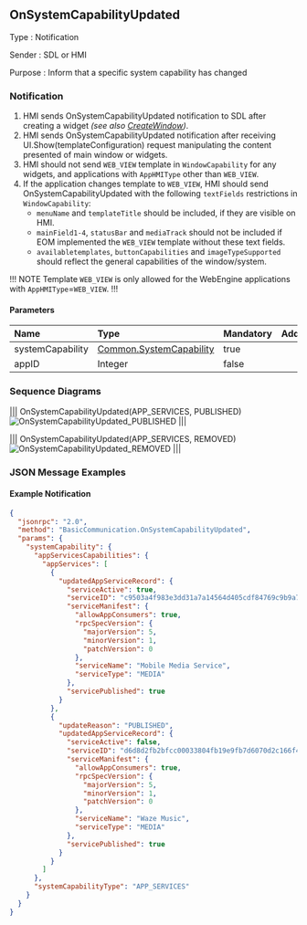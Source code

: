 ## OnSystemCapabilityUpdated

Type
: Notification

Sender
: SDL or HMI

Purpose
: Inform that a specific system capability has changed

### Notification

1. HMI sends OnSystemCapabilityUpdated notification to SDL after creating a widget _(see also [CreateWindow](../../UI/CreateWindow/index.md))_.
2. HMI sends OnSystemCapabilityUpdated notification after receiving UI.Show(templateConfiguration) request manipulating the content presented of main window or widgets.
3. HMI should not send `WEB_VIEW` template in `WindowCapability` for any widgets, and applications with `AppHMIType` other than `WEB_VIEW`.
4. If the application changes template to `WEB_VIEW`, HMI should send OnSystemCapabilityUpdated with the following `textFields` restrictions in `WindowCapability`:
    * `menuName` and `templateTitle` should be included, if they are visible on HMI.
    * `mainField1-4`, `statusBar` and `mediaTrack` should not be included if EOM implemented the `WEB_VIEW` template without these text fields.
    * `availabletemplates`, `buttonCapabilities` and `imageTypeSupported` should reflect the general capabilities of the window/system.

!!! NOTE
Template `WEB_VIEW` is only allowed for the WebEngine applications with `AppHMIType`=`WEB_VIEW`.
!!!

#### Parameters

|Name|Type|Mandatory|Additional|
|:---|:---|:--------|:---------|
|systemCapability|[Common.SystemCapability](../../common/structs/#systemcapability)|true||
|appID|Integer|false||

### Sequence Diagrams

|||
OnSystemCapabilityUpdated(APP_SERVICES, PUBLISHED)
![OnSystemCapabilityUpdated_PUBLISHED](./assets/OnSystemCapabilityUpdated_PUBLISHED.png)
|||

|||
OnSystemCapabilityUpdated(APP_SERVICES, REMOVED)
![OnSystemCapabilityUpdated_REMOVED](./assets/OnSystemCapabilityUpdated_REMOVED.png)
|||

### JSON Message Examples

#### Example Notification

```json
{
  "jsonrpc": "2.0",
  "method": "BasicCommunication.OnSystemCapabilityUpdated",
  "params": {
    "systemCapability": {
      "appServicesCapabilities": {
        "appServices": [
          {
            "updatedAppServiceRecord": {
              "serviceActive": true,
              "serviceID": "c9503a4f983e3dd31a7a14564d405cdf84769c9b9a71cae9cc211a0b74e93629",
              "serviceManifest": {
                "allowAppConsumers": true,
                "rpcSpecVersion": {
                  "majorVersion": 5,
                  "minorVersion": 1,
                  "patchVersion": 0
                },
                "serviceName": "Mobile Media Service",
                "serviceType": "MEDIA"
              },
              "servicePublished": true
            }
          },
          {
            "updateReason": "PUBLISHED",
            "updatedAppServiceRecord": {
              "serviceActive": false,
              "serviceID": "d6d8d2fb2bfcc00033804fb19e9fb7d6070d2c166f49881563276f17478c39f8",
              "serviceManifest": {
                "allowAppConsumers": true,
                "rpcSpecVersion": {
                  "majorVersion": 5,
                  "minorVersion": 1,
                  "patchVersion": 0
                },
                "serviceName": "Waze Music",
                "serviceType": "MEDIA"
              },
              "servicePublished": true
            }
          }
        ]
      },
      "systemCapabilityType": "APP_SERVICES"
    }
  }
}
```
